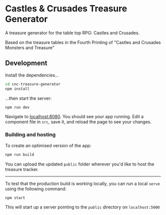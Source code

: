# Castles & Crusades Treasure Generator
A treasure generator for the table top RPG: Castles and Crusades.

Based on the treasure tables in the Fourth Printing of "Castles and Crusades Monsters and Treasure"

## Development

Install the dependencies...

```bash
cd cnc-treasure-generator
npm install
```

...then start the server:

```bash
npm run dev
```

Navigate to [localhost:8080](http://localhost:8080). You should see your app running. Edit a component file in `src`, save it, and reload the page to see your changes.

### Building and hosting

To create an optimised version of the app:

```bash
npm run build
```

You can upload the updated `public` folder wherever you'd like to host the treasure tracker.

---

To test that the production build is working locally, you can run a local `serve` using the following command:

```bash
npm start
```

This will start up a server pointing to the `public` directory on `localhost:5000`